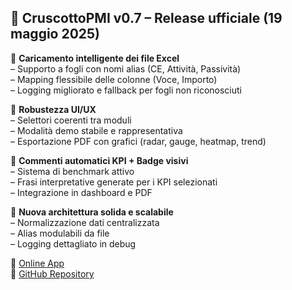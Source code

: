 ## 🚀 CruscottoPMI v0.7 – Release ufficiale (19 maggio 2025)

🔹 **Caricamento intelligente dei file Excel**  
– Supporto a fogli con nomi alias (CE, Attività, Passività)  
– Mapping flessibile delle colonne (Voce, Importo)  
– Logging migliorato e fallback per fogli non riconosciuti

🔹 **Robustezza UI/UX**  
– Selettori coerenti tra moduli  
– Modalità demo stabile e rappresentativa  
– Esportazione PDF con grafici (radar, gauge, heatmap, trend)

🔹 **Commenti automatici KPI + Badge visivi**  
– Sistema di benchmark attivo  
– Frasi interpretative generate per i KPI selezionati  
– Integrazione in dashboard e PDF

🔹 **Nuova architettura solida e scalabile**  
– Normalizzazione dati centralizzata  
– Alias modulabili da file  
– Logging dettagliato in debug

📎 [Online App](https://cruscottopmi.streamlit.app/)  
📂 [GitHub Repository](https://github.com/AndreaBozzo/CruscottoPMI)
